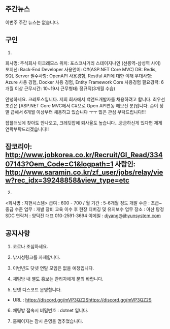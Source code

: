 ## 주간뉴스
이번주 주간 뉴스는 없습니다.

## 구인 
1.
회사명: 주식회사 이크레모스
위치: 포스코사거리 스테이지나인 (선릉역-삼성역 사이)
포지션: Back-End Developer
사용언어: C#(ASP.NET Core MVC)
DB: Redis, SQL Server
필수사항: OpenAPI 사용경험, Restful API에 대한 이해
우대사항: Azure 사용 경험, Docker 사용 경험, Entity Framework Core 사용경험
필요경력: 6개월 이상
근무시간: 10~19시
근무형태: 정규직(3개월 수습)

안녕하세요. 크레토스입니다.
저희 회사에서 백앤드개발자를 채용하려고 합니다.
최우선 조건은 [ASP.NET Core MVC에서 C#으로 Open API연동 해보신 분]입니다.
손이 정말 급해서 6개월 이상부터 채용하고 있습니다 ㅜㅜ
많은 관심 부탁드립니다!!!

잡플래닛에 찾아도 안나오고, 크레딧잡에 퇴사율도 높습니다...궁금하신게 있다면 제게 연락부탁드리겠습니다!!

잡코리아: http://www.jobkorea.co.kr/Recruit/GI_Read/33407143?Oem_Code=C1&logpath=1
사람인: http://www.saramin.co.kr/zf_user/jobs/relay/view?rec_idx=39248858&view_type=etc
-------------------------------------------------------------------------
2.
<회사명 : 지현시스템>
급여 : 600 - 700 / 월
기간 : 5-6개월 정도
개발 수준 : 초급~중급 수준
업무 : 개발 장비 교육 이수 후 현장 디버깅 및 유지보수
업무 장소 : 아산 탕정 SDC
연락처 : 양덕진 대표 010-2591-3694
이메일 : djyang@jihyunsystem.com

## 공지사항

1) 코로나 조심하세요.

2) 낚시성링크를 자제합니다.

3) 이번년도 닷넷 연말 모임은 없을 예정입니다. 

4) 채팅방 내 별도 홍보는 관리자에게 문의 바랍니다.

5) 닷넷 디스코드 운영합니다.
- URL : https://discord.gg/mVP3QZ2Shttps://discord.gg/mVP3QZ2S

6) 채팅방 접속시 비밀번호 : dotnet 입니다.

7) 홈페이지는 잠시 운영을 멈추었습니다.
